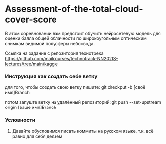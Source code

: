 # Assessment-of-the-total-cloud-cover-score
В этом соревновании вам предстоит обучить нейросетевую модель для оценки балла общей облачности по широкоугольным оптическим снимкам видимой полусферы небосвода.

Ссылка на задание с репозитория технотрека
https://github.com/mailcourses/technotrack-NN2021S-lectures/tree/main/kaggle

### Инструкция как создать себе ветку 
для того, чтобы создать свою ветку пишите: 
git checkput -b [своё имя]Branch  

потом запуште ветку на удалённый репозиторий:
git push --set-upstream origin [ваше имя]Branch

### Условности
1) Давайте обусловимся писать коммиты на русском языке, т.к. всё равно для себя делаем
